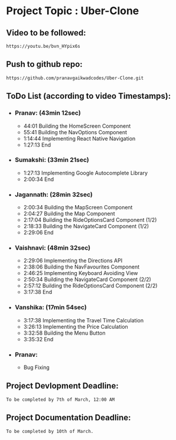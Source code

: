 # Project Topic : Uber-Clone

## Video to be followed:
	https://youtu.be/bvn_HYpix6s


## Push to github repo:
	https://github.com/pranavgaikwadcodes/Uber-Clone.git


## ToDo List (according to video Timestamps):

* ### Pranav: (43min 12sec)
	* 44:01 Building the HomeScreen Component
	* 55:41 Building the NavOptions Component
	* 1:14:44 Implementing React Native Navigation
	* 1:27:13 End

* ### Sumakshi: (33min 21sec)
	* 1:27:13 Implementing Google Autocomplete Library
	* 2:00:34 End

* ### Jagannath: (28min 32sec)
	* 2:00:34 Building the MapScreen Component
	* 2:04:27 Building the Map Component
	* 2:17:04 Building the RideOptionsCard Component (1/2)
	* 2:18:33 Building the NavigateCard Component (1/2)
	* 2:29:06 End

* ### Vaishnavi: (48min 32sec)
	* 2:29:06 Implementing the Directions API
	* 2:38:06 Building the NavFavourites Component
	* 2:46:25 Implementing Keyboard Avoiding View
	* 2:50:34 Building the NavigateCard Component (2/2)
	* 2:57:12 Building the RideOptionsCard Component (2/2)
	* 3:17:38 End

* ### Vanshika: (17min 54sec)
	* 3:17:38 Implementing the Travel Time Calculation
	* 3:26:13 Implementing the Price Calculation
	* 3:32:58 Building the Menu Button
	* 3:35:32 End

* ### Pranav:
	* Bug Fixing




## Project Devlopment Deadline:
	To be completed by 7th of March, 12:00 AM

## Project Documentation Deadline:
	To be completed by 10th of March.
